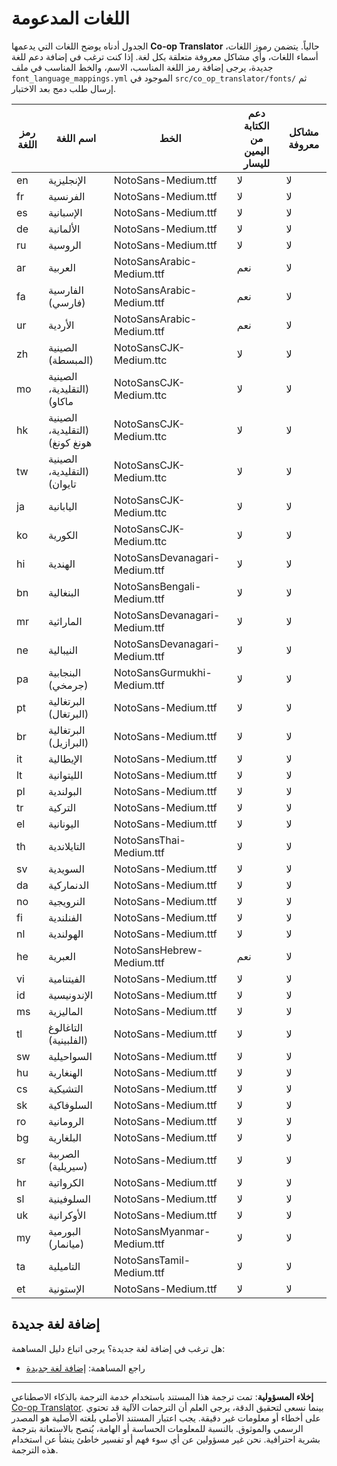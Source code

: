 <!--
CO_OP_TRANSLATOR_METADATA:
{
  "original_hash": "badae5ee6451cc1a6e367cfe5ba92efa",
  "translation_date": "2025-10-15T02:18:04+00:00",
  "source_file": "getting_started/supported-languages.md",
  "language_code": "ar"
}
-->
# اللغات المدعومة

الجدول أدناه يوضح اللغات التي يدعمها **Co-op Translator** حالياً. يتضمن رموز اللغات، أسماء اللغات، وأي مشاكل معروفة متعلقة بكل لغة. إذا كنت ترغب في إضافة دعم للغة جديدة، يرجى إضافة رمز اللغة المناسب، الاسم، والخط المناسب في ملف `font_language_mappings.yml` الموجود في `src/co_op_translator/fonts/` ثم إرسال طلب دمج بعد الاختبار.

| رمز اللغة      | اسم اللغة                | الخط                                 | دعم الكتابة من اليمين لليسار | مشاكل معروفة |
|---------------|--------------------------|--------------------------------------|-----------------------------|--------------|
| en            | الإنجليزية                | NotoSans-Medium.ttf                  | لا                          | لا           |
| fr            | الفرنسية                  | NotoSans-Medium.ttf                  | لا                          | لا           |
| es            | الإسبانية                 | NotoSans-Medium.ttf                  | لا                          | لا           |
| de            | الألمانية                 | NotoSans-Medium.ttf                  | لا                          | لا           |
| ru            | الروسية                   | NotoSans-Medium.ttf                  | لا                          | لا           |
| ar            | العربية                   | NotoSansArabic-Medium.ttf            | نعم                         | لا           |
| fa            | الفارسية (فارسي)          | NotoSansArabic-Medium.ttf            | نعم                         | لا           |
| ur            | الأردية                   | NotoSansArabic-Medium.ttf            | نعم                         | لا           |
| zh            | الصينية (المبسطة)         | NotoSansCJK-Medium.ttc               | لا                          | لا           |
| mo            | الصينية (التقليدية، ماكاو) | NotoSansCJK-Medium.ttc               | لا                          | لا           |
| hk            | الصينية (التقليدية، هونغ كونغ) | NotoSansCJK-Medium.ttc          | لا                          | لا           |
| tw            | الصينية (التقليدية، تايوان) | NotoSansCJK-Medium.ttc              | لا                          | لا           |
| ja            | اليابانية                  | NotoSansCJK-Medium.ttc               | لا                          | لا           |
| ko            | الكورية                    | NotoSansCJK-Medium.ttc               | لا                          | لا           |
| hi            | الهندية                    | NotoSansDevanagari-Medium.ttf        | لا                          | لا           |
| bn            | البنغالية                  | NotoSansBengali-Medium.ttf           | لا                          | لا           |
| mr            | الماراثية                  | NotoSansDevanagari-Medium.ttf        | لا                          | لا           |
| ne            | النيبالية                  | NotoSansDevanagari-Medium.ttf        | لا                          | لا           |
| pa            | البنجابية (جرمخي)          | NotoSansGurmukhi-Medium.ttf          | لا                          | لا           |
| pt            | البرتغالية (البرتغال)      | NotoSans-Medium.ttf                  | لا                          | لا           |
| br            | البرتغالية (البرازيل)      | NotoSans-Medium.ttf                  | لا                          | لا           |
| it            | الإيطالية                  | NotoSans-Medium.ttf                  | لا                          | لا           |
| lt            | الليتوانية                 | NotoSans-Medium.ttf                  | لا                          | لا           |
| pl            | البولندية                  | NotoSans-Medium.ttf                  | لا                          | لا           |
| tr            | التركية                    | NotoSans-Medium.ttf                  | لا                          | لا           |
| el            | اليونانية                  | NotoSans-Medium.ttf                  | لا                          | لا           |
| th            | التايلاندية                | NotoSansThai-Medium.ttf              | لا                          | لا           |
| sv            | السويدية                   | NotoSans-Medium.ttf                  | لا                          | لا           |
| da            | الدنماركية                 | NotoSans-Medium.ttf                  | لا                          | لا           |
| no            | النرويجية                  | NotoSans-Medium.ttf                  | لا                          | لا           |
| fi            | الفنلندية                  | NotoSans-Medium.ttf                  | لا                          | لا           |
| nl            | الهولندية                  | NotoSans-Medium.ttf                  | لا                          | لا           |
| he            | العبرية                    | NotoSansHebrew-Medium.ttf            | نعم                         | لا           |
| vi            | الفيتنامية                 | NotoSans-Medium.ttf                  | لا                          | لا           |
| id            | الإندونيسية                | NotoSans-Medium.ttf                  | لا                          | لا           |
| ms            | الماليزية                  | NotoSans-Medium.ttf                  | لا                          | لا           |
| tl            | التاغالوغ (الفلبينية)      | NotoSans-Medium.ttf                  | لا                          | لا           |
| sw            | السواحيلية                 | NotoSans-Medium.ttf                  | لا                          | لا           |
| hu            | الهنغارية                  | NotoSans-Medium.ttf                  | لا                          | لا           |
| cs            | التشيكية                   | NotoSans-Medium.ttf                  | لا                          | لا           |
| sk            | السلوفاكية                 | NotoSans-Medium.ttf                  | لا                          | لا           |
| ro            | الرومانية                  | NotoSans-Medium.ttf                  | لا                          | لا           |
| bg            | البلغارية                  | NotoSans-Medium.ttf                  | لا                          | لا           |
| sr            | الصربية (سيريلية)          | NotoSans-Medium.ttf                  | لا                          | لا           |
| hr            | الكرواتية                  | NotoSans-Medium.ttf                  | لا                          | لا           |
| sl            | السلوفينية                 | NotoSans-Medium.ttf                  | لا                          | لا           |
| uk            | الأوكرانية                 | NotoSans-Medium.ttf                  | لا                          | لا           |
| my            | البورمية (ميانمار)         | NotoSansMyanmar-Medium.ttf           | لا                          | لا           |
| ta            | التاميلية                  | NotoSansTamil-Medium.ttf             | لا                          | لا           |
| et            | الإستونية                  | NotoSans-Medium.ttf                  | لا                          | لا           |

## إضافة لغة جديدة

هل ترغب في إضافة لغة جديدة؟ يرجى اتباع دليل المساهمة:

- راجع المساهمة: <a href="../CONTRIBUTING.md#contribute-a-new-language">إضافة لغة جديدة</a>

---

**إخلاء المسؤولية**:
تمت ترجمة هذا المستند باستخدام خدمة الترجمة بالذكاء الاصطناعي [Co-op Translator](https://github.com/Azure/co-op-translator). بينما نسعى لتحقيق الدقة، يرجى العلم أن الترجمات الآلية قد تحتوي على أخطاء أو معلومات غير دقيقة. يجب اعتبار المستند الأصلي بلغته الأصلية هو المصدر الرسمي والموثوق. بالنسبة للمعلومات الحساسة أو الهامة، يُنصح بالاستعانة بترجمة بشرية احترافية. نحن غير مسؤولين عن أي سوء فهم أو تفسير خاطئ ينشأ عن استخدام هذه الترجمة.